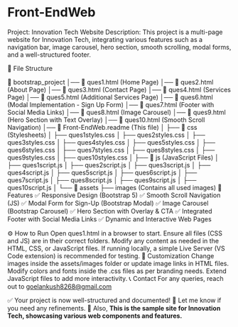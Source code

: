 # Front-EndWeb
Project: Innovation Tech Website
Description:
This project is a multi-page website for Innovation Tech, integrating various features such as a navigation bar, image carousel, hero section, smooth scrolling, modal forms, and a well-structured footer.

📂 File Structure

📁 bootstrap_project
│── 📄 ques1.html (Home Page)
│── 📄 ques2.html (About Page)
│── 📄 ques3.html (Contact Page)
│── 📄 ques4.html (Services Page)
│── 📄 ques5.html (Additional Services Page)
│── 📄 ques6.html (Modal Implementation - Sign Up Form)
│── 📄 ques7.html (Footer with Social Media Links)
│── 📄 ques8.html (Image Carousel)
│── 📄 ques9.html (Hero Section with Text Overlay)
│── 📄 ques10.html (Smooth Scroll Navigation)
│── 📄 Front-EndWeb.readme (This file)
│
├── 📁 css (Stylesheets)
│   ├── ques1styles.css
│   ├── ques2styles.css
│   ├── ques3styles.css
│   ├── ques4styles.css
│   ├── ques5styles.css
│   ├── ques6styles.css
│   ├── ques7styles.css
│   ├── ques8styles.css
│   ├── ques9styles.css
│   ├── ques10styles.css
│
├── 📁 js (JavaScript Files)
│   ├── ques1script.js
│   ├── ques2script.js
│   ├── ques3script.js
│   ├── ques4script.js
│   ├── ques5script.js
│   ├── ques6script.js
│   ├── ques7script.js
│   ├── ques8script.js
│   ├── ques9script.js
│   ├── ques10script.js
│
└── 📁 assets
    ├── images (Contains all used images)
🌟 Features
✅ Responsive Design (Bootstrap 5)
✅ Smooth Scroll Navigation (JS)
✅ Modal Form for Sign-Up (Bootstrap Modal)
✅ Image Carousel (Bootstrap Carousel)
✅ Hero Section with Overlay & CTA
✅ Integrated Footer with Social Media Links
✅ Dynamic and Interactive Web Pages

⚙️ How to Run
Open ques1.html in a browser to start.
Ensure all files (CSS and JS) are in their correct folders.
Modify any content as needed in the HTML, CSS, or JavaScript files.
If running locally, a simple Live Server (VS Code extension) is recommended for testing.
🔧 Customization
Change images inside the assets/images folder or update image links in HTML files.
Modify colors and fonts inside the .css files as per branding needs.
Extend JavaScript files to add more interactivity.
📞 Contact
For any queries, reach out to goelankush8268@gmail.com

✅ Your project is now well-structured and documented! 🚀
Let me know if you need any refinements. 🎯
Also, **This is the sample site for Innovation Tech, showcasing various web components and features.**
